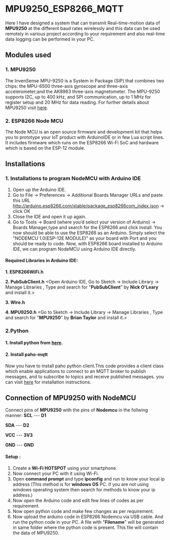 # MPU9250_ESP8266_MQTT

Here I have designed a system that can transmit Real-time-motion data of **MPU9250** at the different baud rates wirelessly and this data can be used remotely in various project according to your requirement and also real-time data logging can be performed in your PC.

## Modules used


### 1. MPU9250

The InvenSense MPU-9250 is a System in Package (SiP) that combines two chips: the MPU-6500 three-axis gyroscope and three-axis accelerometer;and the AK8963 three-axis magnetometer. The MPU-9250 supports I2C, up to 400 kHz, and SPI communication, up to 1 MHz for register setup and 20 MHz for data reading.
For further details about MPU9250 visit [here](https://www.invensense.com/download-pdf/mpu-9250-datasheet/).

 ### 2. ESP8266 Node MCU
The Node MCU is an open source firmware and development kit that helps you to prototype your IoT product with ArduinoIDE or in few Lua script lines.
It includes firmware which runs on the ESP8266 Wi-Fi SoC and hardware which is based on the ESP-12 module. 

## Installations

### 1. Installations to program NodeMCU with Arduino IDE

1. Open up the Arduino IDE.
2. Go to File -> Preferences -> Additional Boards Manager URLs and paste this URL http://arduino.esp8266.com/stable/package_esp8266com_index.json -> click OK
3. Close the IDE and open it up again.
4. Go to Tools -> Board (where you’d select your version of Arduino) -> Boards Manager,type and search for the ESP8266 and click Install. You now should be able to use the ESP8266    as an Arduino. Simply select the "NODEMCU 1.0(ESP-12E MODULE)" as your board with Port and you should be ready to code.
Now, with ESP8266 board installed to Arduino IDE, we can program NodeMCU using Arduino IDE directly.
#### Required Libraries in Arduino IDE:
**1.   ESP8266WiFi.h**

**2. PubSubClient.h** 
 <Open Arduino IDE, Go to Sketch -> Include Library -> Manage Libraries , Type and search for "**PubSubClient**" by **Nick O'Leary** and install it.>
 
 **3. Wire.h**
 
 **4. MPU9250.h**
 <Go to Sketch -> Include Library -> Manage Libraries , Type and search for "**MPU9250**" by **Brian Taylor** and install it.>

### 2.Python

#### 1. Install python from [here](https://www.python.org/downloads/).

#### 2. Install paho-mqtt
Now you have to install paho python client.This code provides a client class which enable applications to connect to an MQTT broker to publish messages, and to subscribe to topics and receive published messages. you can visit [here](https://pypi.org/project/paho-mqtt/) for installation instructions.



## Connection of MPU9250 with NodeMCU

Connect pins of **MPU9250** with the pins of **Nodemcu** in the follwing manner:
**SCL** --- **D1**

**SDA** --- **D2**

**VCC** --- **3V3**

**GND** --- **GND**


#### Setup :
1. Create a  **Wi-Fi  HOTSPOT** using your smartphone.
2. Now connect your PC with it using Wi-Fi.
3. Open **command prompt** and type  **ipconfig** and run to know your local ip address (This method is for **windows OS** PC. if you are not using windows operating system then search for methods to know your ip address.)
4. Now open the Arduino code and edit few lines of codes as per requirement.
5.  Now open python code and make few changes as per requirement.
6. Now upload the arduino code in ESP8266 Nodemcu via USB cable. And run the python code in your PC. A file with "**Filename**" will be generated in same folder where the python code is present. This file will contain the data of MPU9250.
